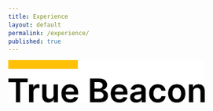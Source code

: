 ```yaml
---
title: Experience
layout: default
permalink: /experience/
published: true
---
```



<img src="/assets/images/TrueBeacon.png" width="400">
